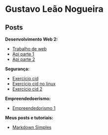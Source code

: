 # Gustavo Leão Nogueira

## Posts

**Desenvolvimento Web 2:**
* [Trabalho de web](trabalhos/trabalho-web.md)
* [Api parte 1](trabalhos/o-que-eh-uma-api.md)
* [Api parte 2](trabalhos/regra-para-criar-api.md)


**Segurança:**
* [Exercício cid](trabalhos/exercicio-aula-09.md)
* [Exercício cid no linux](trabalhos/exercicio-aula-09-refeito.md)
* [Exercício cid 2](trabalhos/cid.md)

**Empreendedoerismo:**
* [Empreendedorismo 1](trabalhos/empreendedoerismo-analise-de-mercado.md)

**Meus posts e tutoriais:**
* [Markdown Simples](/posts/markdown-simples.md)
